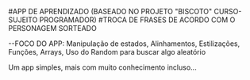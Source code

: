 #APP DE APRENDIZADO (BASEADO NO PROJETO "BISCOTO" CURSO-SUJEITO PROGRAMADOR)
#TROCA DE FRASES DE ACORDO COM O PERSONAGEM SORTEADO

--FOCO DO APP:
Manipulação de estados,
Alinhamentos,
Estilizações,
Funções,
Arrays,
Uso do Random para buscar algo aleatório

Um app simples, mais com muito conhecimento incluso...

